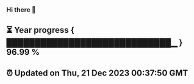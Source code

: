 ### Hi there 👋
⏳ Year progress { █████████████████████████████▁ } 96.99 %
---
⏰ Updated on Thu, 21 Dec 2023 00:37:50 GMT
---
